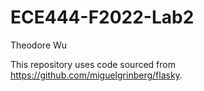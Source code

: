 # ECE444-F2022-Lab2
Theodore Wu

This repository uses code sourced from https://github.com/miguelgrinberg/flasky.